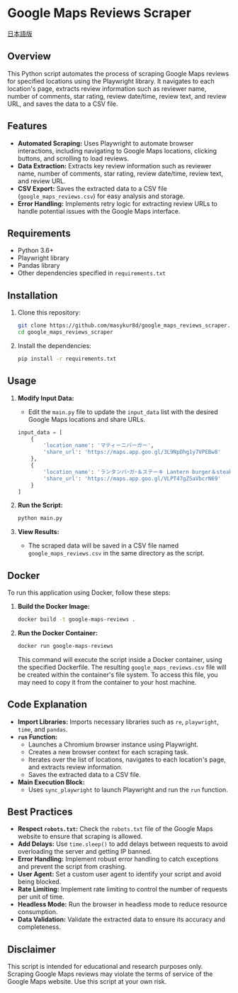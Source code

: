 # Google Maps Reviews Scraper
[日本語版](README_ja.md)

## Overview

This Python script automates the process of scraping Google Maps reviews for specified locations using the Playwright library. It navigates to each location's page, extracts review information such as reviewer name, number of comments, star rating, review date/time, review text, and review URL, and saves the data to a CSV file.

## Features

-   **Automated Scraping:** Uses Playwright to automate browser interactions, including navigating to Google Maps locations, clicking buttons, and scrolling to load reviews.
-   **Data Extraction:** Extracts key review information such as reviewer name, number of comments, star rating, review date/time, review text, and review URL.
-   **CSV Export:** Saves the extracted data to a CSV file (`google_maps_reviews.csv`) for easy analysis and storage.
-   **Error Handling:** Implements retry logic for extracting review URLs to handle potential issues with the Google Maps interface.

## Requirements

-   Python 3.6+
-   Playwright library
-   Pandas library
-   Other dependencies specified in `requirements.txt`

## Installation

1.  Clone this repository:

    ```bash
    git clone https://github.com/masykur8d/google_maps_reviews_scraper.git
    cd google_maps_reviews_scraper
    ```

2.  Install the dependencies:

    ```bash
    pip install -r requirements.txt
    ```

## Usage

1.  **Modify Input Data:**
    -   Edit the `main.py` file to update the `input_data` list with the desired Google Maps locations and share URLs.

    ```python
    input_data = [
        {
            'location_name': 'マティーニバーガー',
            'share_url': 'https://maps.app.goo.gl/3L9NpDhg1y7VPEBw8'
        },
        {
            'location_name': 'ランタンバｰガｰ＆ステーキ Lantern burger＆steak',
            'share_url': 'https://maps.app.goo.gl/VLPT47gZSaVbcrN69'
        }
    ]
    ```

2.  **Run the Script:**

    ```bash
    python main.py
    ```

3.  **View Results:**
    -   The scraped data will be saved in a CSV file named `google_maps_reviews.csv` in the same directory as the script.

## Docker

To run this application using Docker, follow these steps:

1.  **Build the Docker Image:**

    ```bash
    docker build -t google-maps-reviews .
    ```

2.  **Run the Docker Container:**

    ```bash
    docker run google-maps-reviews
    ```

    This command will execute the script inside a Docker container, using the specified Dockerfile. The resulting `google_maps_reviews.csv` file will be created within the container's file system. To access this file, you may need to copy it from the container to your host machine.

## Code Explanation

-   **Import Libraries:** Imports necessary libraries such as `re`, `playwright`, `time`, and `pandas`.
-   **`run` Function:**
    -   Launches a Chromium browser instance using Playwright.
    -   Creates a new browser context for each scraping task.
    -   Iterates over the list of locations, navigates to each location's page, and extracts review information.
    -   Saves the extracted data to a CSV file.
-   **Main Execution Block:**
    -   Uses `sync_playwright` to launch Playwright and run the `run` function.

## Best Practices

-   **Respect `robots.txt`:** Check the `robots.txt` file of the Google Maps website to ensure that scraping is allowed.
-   **Add Delays:** Use `time.sleep()` to add delays between requests to avoid overloading the server and getting IP banned.
-   **Error Handling:** Implement robust error handling to catch exceptions and prevent the script from crashing.
-   **User Agent:** Set a custom user agent to identify your script and avoid being blocked.
-   **Rate Limiting:** Implement rate limiting to control the number of requests per unit of time.
-   **Headless Mode:** Run the browser in headless mode to reduce resource consumption.
-   **Data Validation:** Validate the extracted data to ensure its accuracy and completeness.

## Disclaimer

This script is intended for educational and research purposes only. Scraping Google Maps reviews may violate the terms of service of the Google Maps website. Use this script at your own risk.
